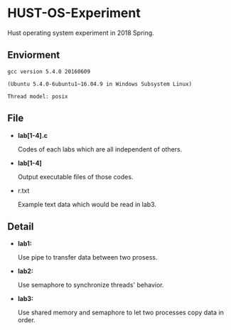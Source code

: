 # HUST-OS-Experiment

Hust operating system experiment in 2018 Spring.

## Enviorment

	gcc version 5.4.0 20160609 
	
	(Ubuntu 5.4.0-6ubuntu1~16.04.9 in Windows Subsystem Linux)

	Thread model: posix

## File

 - **lab[1-4].c**

	Codes of each labs which are all independent of others.

 - **lab[1-4]**

	Output executable files of those codes.

 - r.txt
	
	Example text data which would be read in lab3.

## Detail

 - **lab1:** 

	Use pipe to transfer data between two prosess.
		
 - **lab2:**

	Use semaphore to synchronize threads' behavior.
	
 
 - **lab3:**

	Use shared memory and semaphore to let two processes copy data in order.

